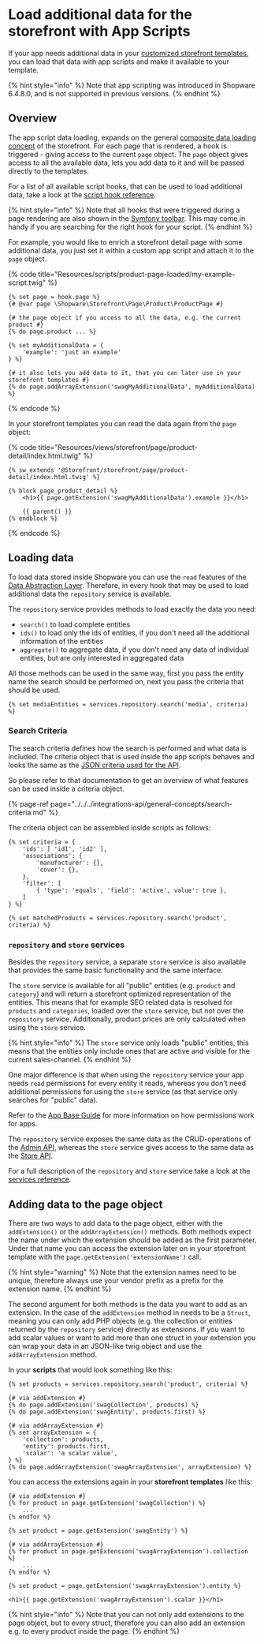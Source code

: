 # Load additional data for the storefront with App Scripts

If your app needs additional data in your [customized storefront templates](../../../plugins/plugins/storefront/customize-templates.md), you can load that data with app scripts and make it available to your template.

{% hint style="info" %}
Note that app scripting was introduced in Shopware 6.4.8.0, and is not supported in previous versions.
{% endhint %}

## Overview

The app script data loading, expands on the general [composite data loading concept](../../../../concepts/framework/architecture/storefront-concept.md#composite-data-handling) of the storefront.
For each page that is rendered, a hook is triggered - giving access to the current `page` object. The `page` object gives access to all the available data, lets you add data to it and will be passed directly to the templates.

For a list of all available script hooks, that can be used to load additional data, take a look at the [script hook reference](../../../../resources/references/app-reference/script-reference/script-hooks-reference.md#data-loading). 

{% hint style="info" %}
Note that all hooks that were triggered during a page rendering are also shown in the [Symfony toolbar](./README.md#developing--debugging-scripts).
This may come in handy if you are searching for the right hook for your script.
{% endhint %}

For example, you would like to enrich a storefront detail page with some additional data, you just set it within a custom app script and attach it to the `page` object.

{% code title="Resources/scripts/product-page-loaded/my-example-script.twig" %}
```twig
{% set page = hook.page %}
{# @var page \Shopware\Storefront\Page\Product\ProductPage #}

{# the page object if you access to all the data, e.g. the current product #}
{% do page.product ... %}

{% set myAdditionalData = {
    'example': 'just an example'
} %}

{# it also lets you add data to it, that you can later use in your storefront templates #}
{% do page.addArrayExtension('swagMyAdditionalData', myAdditionalData) %}
```
{% endcode %}

In your storefront templates you can read the data again from the `page` object:

{% code title="Resources/views/storefront/page/product-detail/index.html.twig" %}
```twig
{% sw_extends '@Storefront/storefront/page/product-detail/index.html.twig' %}

{% block page_product_detail %}
    <h1>{{ page.getExtension('swagMyAdditionalData').example }}</h1>
    
    {{ parent() }}
{% endblock %}
```
{% endcode %}

## Loading data 

To load data stored inside Shopware you can use the `read` features of the [Data Abstraction Layer](../../../../concepts/framework/data-abstraction-layer.md).
Therefore, in every hook that may be used to load additional data the `repository` service is available.

The `repository` service provides methods to load exactly the data you need:

* `search()` to load complete entities
* `ids()` to load only the ids of entities, if you don't need all the additional information of the entities
* `aggregate()` to aggregate data, if you don't need any data of individual entities, but are only interested in aggregated data

All those methods can be used in the same way, first you pass the entity name the search should be performed on, next you pass the criteria that should be used.

```twig
{% set mediaEntities = services.repository.search('media', criteria) %}
```

### Search Criteria

The search criteria defines how the search is performed and what data is included.
The criteria object that is used inside the app scripts behaves and looks the same as the [JSON criteria used for the API](../../../integrations-api/general-concepts/search-criteria.md).

So please refer to that documentation to get an overview of what features can be used inside a criteria object.

{% page-ref page="../../../integrations-api/general-concepts/search-criteria.md" %}

The criteria object can be assembled inside scripts as follows:
```twig
{% set criteria = {
    'ids': [ 'id1', 'id2' ],
    'associations': {
        'manufacturer': {},
        'cover': {},
    },
    'filter': [
        { 'type': 'equals', 'field': 'active', value': true },
    ]
} %}

{% set matchedProducts = services.repository.search('product', criteria) %}
```

### `repository` and `store` services

Besides the `repository` service, a separate `store` service is also available that provides the same basic functionality and the same interface.

The `store` service is available for all "public" entities (e.g. `product` and `category`) and will return a storefront optimized representation of the entities.
This means that for example SEO related data is resolved for `products` and `categories`, loaded over the `store` service, but not over the `repository` service.
Additionally, product prices are only calculated when using the `store` service.

{% hint style="info" %}
The `store` service only loads "public" entities, this means that the entities only include ones that are active and visible for the current sales-channel.
{% endhint %}

One major difference is that when using the `repository` service your app needs `read` permissions for every entity it reads, whereas you don't need additional permissions for using the `store` service (as that service only searches for "public" data).

Refer to the [App Base Guide](../app-base-guide.md#permissions) for more information on how permissions work for apps.

The `repository` service exposes the same data as the CRUD-operations of the [Admin API](../../../integrations-api/README.md#backend-facing-integrations---admin-api), whereas the `store` service gives access to the same data as the [Store API](../../../integrations-api/README.md#customer-facing-interactions---store-api).

For a full description of the `repository` and `store` service take a look at the [services reference](../../../../resources/references/app-reference/script-reference/data-loading-script-services-reference.md).

## Adding data to the page object

There are two ways to add data to the page object, either with the `addExtension()` or the `addArrayExtension()` methods.
Both methods expect the name under which the extension should be added as the first parameter. Under that name you can access the extension later on in your storefront template with the `page.getExtension('extensionName')` call.

{% hint style="warning" %}
Note that the extension names need to be unique, therefore always use your vendor prefix as a prefix for the extension name.
{% endhint %}

The second argument for both methods is the data you want to add as an extension. In the case of the `addExtension` method in needs to be a `Struct`, meaning you can only add PHP objects (e.g. the collection or entities returned by the `repository` service) directly as extensions.
If you want to add scalar values or want to add more than one struct in your extension you can wrap your data in an JSON-like twig object and use the `addArrayExtension` method.

In your **scripts** that would look something like this:

```twig
{% set products = services.repository.search('product', criteria) %}

{# via addExtension #}
{% do page.addExtension('swagCollection', products) %}
{% do page.addExtension('swagEntity', products.first) %}

{# via addArrayExtension #}
{% set arrayExtension = {
    'collection': products,
    'entity': products.first,
    'scalar': 'a scalar value',
} %}
{% do page.addArrayExtension('swagArrayExtension', arrayExtension) %}
```

You can access the extensions again in your **storefront templates** like this:

```twig
{# via addExtension #}
{% for product in page.getExtension('swagCollection') %}
    ...
{% endfor %}

{% set product = page.getExtension('swagEntity') %}

{# via addArrayExtension #}
{% for product in page.getExtension('swagArrayExtension').collection %}
    ...
{% endfor %}

{% set product = page.getExtension('swagArrayExtension').entity %}

<h1>{{ page.getExtension('swagArrayExtension').scalar }}</h1>
```

{% hint style="info" %}
Note that you can not only add extensions to the page object, but to every struct, therefore you can also add an extension e.g. to every product inside the page.
{% endhint %}